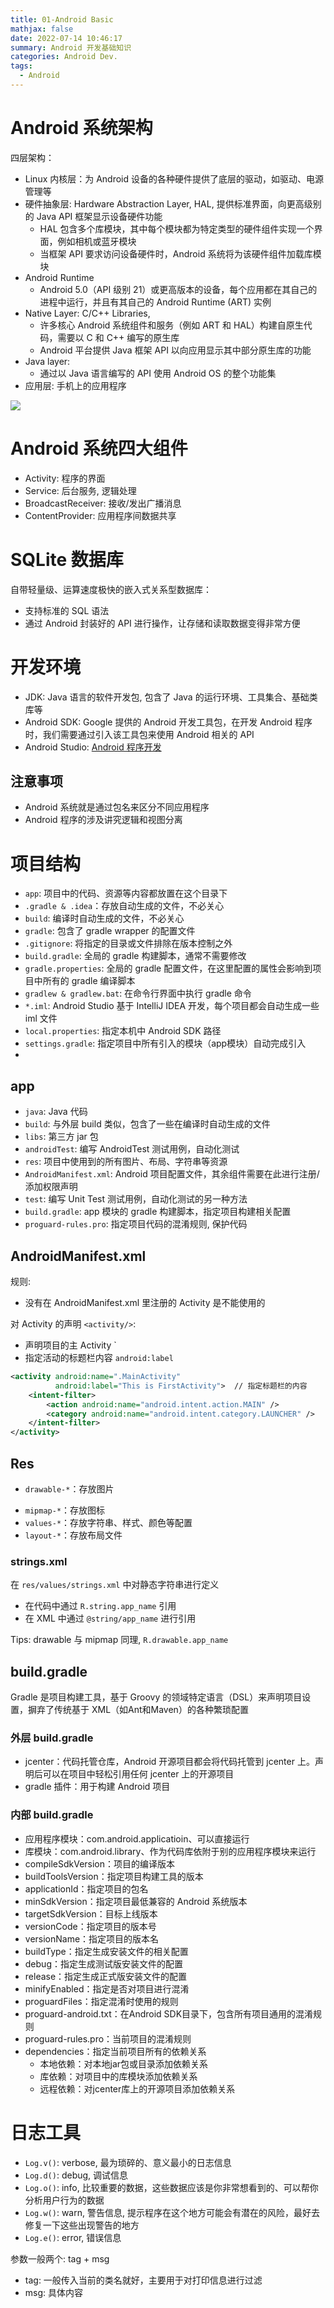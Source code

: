 ```yaml
---
title: 01-Android Basic
mathjax: false
date: 2022-07-14 10:46:17
summary: Android 开发基础知识
categories: Android Dev.
tags:
  - Android
---
```


# Android 系统架构

四层架构：
- Linux 内核层：为 Android 设备的各种硬件提供了底层的驱动，如驱动、电源管理等
- 硬件抽象层: Hardware Abstraction Layer, HAL, 提供标准界面，向更高级别的 Java API 框架显示设备硬件功能
  - HAL 包含多个库模块，其中每个模块都为特定类型的硬件组件实现一个界面，例如相机或蓝牙模块
  - 当框架 API 要求访问设备硬件时，Android 系统将为该硬件组件加载库模块
- Android Runtime
  - Android 5.0（API 级别 21）或更高版本的设备，每个应用都在其自己的进程中运行，并且有其自己的 Android Runtime (ART) 实例
- Native Layer: C/C++ Libraries, 
  - 许多核心 Android 系统组件和服务（例如 ART 和 HAL）构建自原生代码，需要以 C 和 C++ 编写的原生库
  - Android 平台提供 Java 框架 API 以向应用显示其中部分原生库的功能
- Java layer:
  - 通过以 Java 语言编写的 API 使用 Android OS 的整个功能集
- 应用层: 手机上的应用程序

![](https://raw.githubusercontent.com/Coming98/pictures/main/202208050902709.png)

# Android 系统四大组件

- Activity: 程序的界面
- Service: 后台服务, 逻辑处理
- BroadcastReceiver: 接收/发出广播消息
- ContentProvider: 应用程序间数据共享

# SQLite 数据库

自带轻量级、运算速度极快的嵌入式关系型数据库：
- 支持标准的 SQL 语法
- 通过 Android 封装好的 API 进行操作，让存储和读取数据变得非常方便

# 开发环境

- JDK: Java 语言的软件开发包, 包含了 Java 的运行环境、工具集合、基础类库等
- Android SDK: Google 提供的 Android 开发工具包，在开发 Android 程序时，我们需要通过引入该工具包来使用 Android 相关的 API
- Android Studio: [Android 程序开发](https://developer.android.google.cn/studio)

## 注意事项

- Android 系统就是通过包名来区分不同应用程序
- Android 程序的涉及讲究逻辑和视图分离

# 项目结构

- `app`: 项目中的代码、资源等内容都放置在这个目录下
- `.gradle & .idea`：存放自动生成的文件，不必关心
- `build`: 编译时自动生成的文件，不必关心
- `gradle`: 包含了 gradle wrapper 的配置文件
- `.gitignore`: 将指定的目录或文件排除在版本控制之外
- `build.gradle`: 全局的 gradle 构建脚本，通常不需要修改
- `gradle.properties`: 全局的 gradle 配置文件，在这里配置的属性会影响到项目中所有的 gradle 编译脚本
- `gradlew & gradlew.bat`: 在命令行界面中执行 gradle 命令
- `*.iml`: Android Studio 基于 IntelliJ IDEA 开发，每个项目都会自动生成一些 iml 文件
- `local.properties`: 指定本机中 Android SDK 路径
- `settings.gradle`: 指定项目中所有引入的模块（app模块）自动完成引入
- 
## app

- `java`: Java 代码
- `build`: 与外层 build 类似，包含了一些在编译时自动生成的文件
- `libs`: 第三方 jar 包
- `androidTest`: 编写 AndroidTest 测试用例，自动化测试
- `res`: 项目中使用到的所有图片、布局、字符串等资源
- `AndroidManifest.xml`: Android 项目配置文件，其余组件需要在此进行注册/添加权限声明
- `test`: 编写 Unit Test 测试用例，自动化测试的另一种方法
- `build.gradle`: app 模块的 gradle 构建脚本，指定项目构建相关配置
- `proguard-rules.pro`: 指定项目代码的混淆规则, 保护代码

## AndroidManifest.xml

规则:
- 没有在 AndroidManifest.xml 里注册的 Activity 是不能使用的

对 Activity 的声明 `<activity/>`: 
- 声明项目的主 Activity `<intent-filter/>
- 指定活动的标题栏内容 `android:label`

```xml
<activity android:name=".MainActivity"
          android:label="This is FirstActivity">  // 指定标题栏的内容
    <intent-filter>
        <action android:name="android.intent.action.MAIN" />
        <category android:name="android.intent.category.LAUNCHER" />
    </intent-filter>
</activity>
```

## Res

- `drawable-*`：存放图片
* `mipmap-*`：存放图标
* `values-*`：存放字符串、样式、颜色等配置
* `layout-*`：存放布局文件

### strings.xml

在 `res/values/strings.xml` 中对静态字符串进行定义
- 在代码中通过 `R.string.app_name` 引用
- 在 XML 中通过 `@string/app_name` 进行引用

Tips: drawable 与 mipmap 同理, `R.drawable.app_name`

## build.gradle

Gradle 是项目构建工具，基于 Groovy 的领域特定语言（DSL）来声明项目设置，摒弃了传统基于 XML（如Ant和Maven）的各种繁琐配置

### 外层 build.gradle

- jcenter：代码托管仓库，Android 开源项目都会将代码托管到 jcenter 上。声明后可以在项目中轻松引用任何 jcenter 上的开源项目
- gradle 插件：用于构建 Android 项目

### 内部 build.gradle

- 应用程序模块：com.android.applicatioin、可以直接运行
- 库模块：com.android.library、作为代码库依附于别的应用程序模块来运行
- compileSdkVersion：项目的编译版本
- buildToolsVersion：指定项目构建工具的版本
- applicationId：指定项目的包名
- minSdkVersion：指定项目最低兼容的 Android 系统版本
- targetSdkVersion：目标上线版本
- versionCode：指定项目的版本号
- versionName：指定项目的版本名
- buildType：指定生成安装文件的相关配置
- debug：指定生成测试版安装文件的配置
- release：指定生成正式版安装文件的配置
- minifyEnabled：指定是否对项目进行混淆
- proguardFiles：指定混淆时使用的规则
- proguard-android.txt：在Android SDK目录下，包含所有项目通用的混淆规则
- proguard-rules.pro：当前项目的混淆规则
- dependencies：指定当前项目所有的依赖关系
  * 本地依赖：对本地jar包或目录添加依赖关系
  * 库依赖：对项目中的库模块添加依赖关系
  * 远程依赖：对jcenter库上的开源项目添加依赖关系

# 日志工具

- `Log.v()`: verbose, 最为琐碎的、意义最小的日志信息
- `Log.d()`: debug, 调试信息
- `Log.o()`: info, 比较重要的数据，这些数据应该是你非常想看到的、可以帮你分析用户行为的数据
- `Log.w()`: warn, 警告信息, 提示程序在这个地方可能会有潜在的风险，最好去修复一下这些出现警告的地方
- `Log.e()`: error, 错误信息

参数一般两个: tag + msg
- tag: 一般传入当前的类名就好，主要用于对打印信息进行过滤
- msg: 具体内容